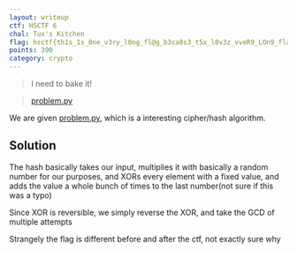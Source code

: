 ```yaml
---
layout: writeup
ctf: HSCTF 6
chal: Tux's Kitchen
flag: hsctf{th1s_1s_0ne_v3ry_l0ng_fl@g_b3ca8s3_t5x_l0v3z_vveR9_LOn9_flaGs7!} (during ctf) / hsctf{thiii111iiiss_isssss_yo0ur_b1rthd4y_s0ng_it_isnt_very_long_6621} (after ctf)
points: 390
category: crypto
---
```


>I need to bake it!

>[problem.py](problem.py)

We are given [problem.py](problem.py), which is a interesting cipher/hash algorithm.

## Solution

The hash basically takes our input, multiplies it with basically a random number for our purposes, and XORs every element with a fixed value, and adds the value a whole bunch of times to the last number(not sure if this was a typo)

Since XOR is reversible, we simply reverse the XOR, and take the GCD of multiple attempts

Strangely the flag is different before and after the ctf, not exactly sure why

